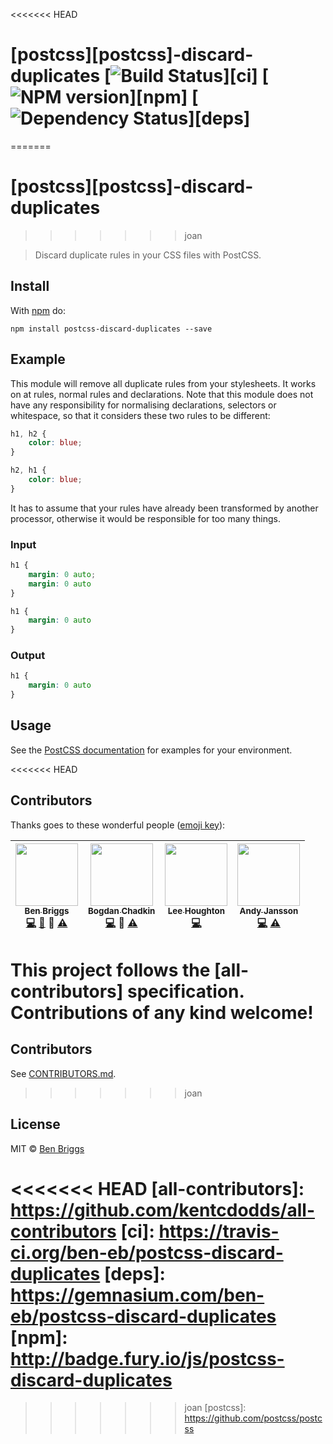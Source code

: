 <<<<<<< HEAD
# [postcss][postcss]-discard-duplicates [![Build Status](https://travis-ci.org/ben-eb/postcss-discard-duplicates.svg?branch=master)][ci] [![NPM version](https://badge.fury.io/js/postcss-discard-duplicates.svg)][npm] [![Dependency Status](https://gemnasium.com/ben-eb/postcss-discard-duplicates.svg)][deps]
=======
# [postcss][postcss]-discard-duplicates
>>>>>>> joan

> Discard duplicate rules in your CSS files with PostCSS.

## Install

With [npm](https://npmjs.org/package/postcss-discard-duplicates) do:

```
npm install postcss-discard-duplicates --save
```

## Example

This module will remove all duplicate rules from your stylesheets. It works on
at rules, normal rules and declarations. Note that this module does not have any
responsibility for normalising declarations, selectors or whitespace, so that it
considers these two rules to be different:

```css
h1, h2 {
    color: blue;
}

h2, h1 {
    color: blue;
}
```

It has to assume that your rules have already been transformed by another
processor, otherwise it would be responsible for too many things.

### Input

```css
h1 {
    margin: 0 auto;
    margin: 0 auto
}

h1 {
    margin: 0 auto
}
```

### Output

```css
h1 {
    margin: 0 auto
}
```

## Usage

See the [PostCSS documentation](https://github.com/postcss/postcss#usage) for
examples for your environment.

<<<<<<< HEAD
## Contributors

Thanks goes to these wonderful people ([emoji key](https://github.com/kentcdodds/all-contributors#emoji-key)):

<!-- ALL-CONTRIBUTORS-LIST:START - Do not remove or modify this section -->
| [<img src="https://avatars.githubusercontent.com/u/1282980?v=3" width="100px;"/><br /><sub>Ben Briggs</sub>](http://beneb.info)<br />[💻](https://github.com/ben-eb/postcss-discard-duplicates/commits?author=ben-eb) [📖](https://github.com/ben-eb/postcss-discard-duplicates/commits?author=ben-eb) 👀 [⚠️](https://github.com/ben-eb/postcss-discard-duplicates/commits?author=ben-eb) | [<img src="https://avatars.githubusercontent.com/u/5635476?v=3" width="100px;"/><br /><sub>Bogdan Chadkin</sub>](https://github.com/TrySound)<br />[💻](https://github.com/ben-eb/postcss-discard-duplicates/commits?author=TrySound) 👀 [⚠️](https://github.com/ben-eb/postcss-discard-duplicates/commits?author=TrySound) | [<img src="https://avatars.githubusercontent.com/u/68302?v=3" width="100px;"/><br /><sub>Lee Houghton</sub>](https://github.com/asztal)<br />[💻](https://github.com/ben-eb/postcss-discard-duplicates/commits?author=asztal) | [<img src="https://avatars.githubusercontent.com/u/1737375?v=3" width="100px;"/><br /><sub>Andy Jansson</sub>](https://github.com/andyjansson)<br />[💻](https://github.com/ben-eb/postcss-discard-duplicates/commits?author=andyjansson) [⚠️](https://github.com/ben-eb/postcss-discard-duplicates/commits?author=andyjansson) |
| :---: | :---: | :---: | :---: |
<!-- ALL-CONTRIBUTORS-LIST:END -->

This project follows the [all-contributors] specification. Contributions of
any kind welcome!
=======

## Contributors

See [CONTRIBUTORS.md](https://github.com/cssnano/cssnano/blob/master/CONTRIBUTORS.md).

>>>>>>> joan

## License

MIT © [Ben Briggs](http://beneb.info)


<<<<<<< HEAD
[all-contributors]: https://github.com/kentcdodds/all-contributors
[ci]:      https://travis-ci.org/ben-eb/postcss-discard-duplicates
[deps]:    https://gemnasium.com/ben-eb/postcss-discard-duplicates
[npm]:     http://badge.fury.io/js/postcss-discard-duplicates
=======
>>>>>>> joan
[postcss]: https://github.com/postcss/postcss
